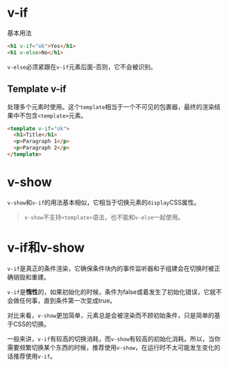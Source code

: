 # v-if

基本用法

```html
<h1 v-if="ok">Yes</h1>
<h1 v-else>No</h1>
```

`v-else`必须紧跟在`v-if`元素后面-否则，它不会被识别。

## Template v-if

处理多个元素时使用。这个`template`相当于一个不可见的包裹器，最终的渲染结果中不包含`<template>`元素。

```html
<template v-if="ok">
  <h1>Title</h1>
  <p>Paragraph 1</p>
  <p>Paragraph 2</p>
</template>
```

# v-show

`v-show`和`v-if`的用法基本相似，它相当于切换元素的`display`CSS属性。

> `v-show`不支持`<template>`语法，也不能和`v-else`一起使用。

# v-if和v-show

`v-if`是真正的条件渲染，它确保条件块内的事件监听器和子组建会在切换时被正确销毁和重建。

`v-if`是**惰性**的，如果初始化的时候，条件为false或着发生了初始化错误，它就不会做任何事，直到条件第一次变成true。

对比来看，`v-show`更加简单，元素总是会被渲染而不顾初始条件，只是简单的基于CSS的切换。

一般来讲，`v-if`有较高的切换消耗，而`v-show`有较高的初始化消耗。所以，当你需要频繁切换某个东西的时候，推荐使用`v-show`，在运行时不太可能发生变化的话推荐使用`v-if`。



